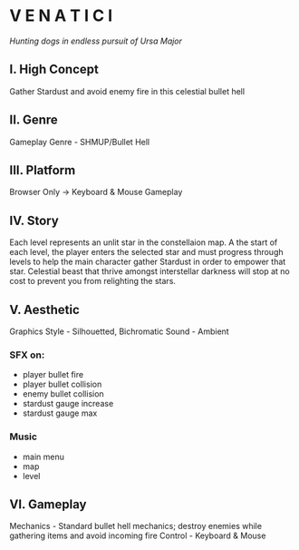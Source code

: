 # V E N A T I C I 

_Hunting dogs in endless pursuit of Ursa Major_

## I. High Concept
Gather Stardust and avoid enemy fire in this celestial bullet hell

## II. Genre
Gameplay Genre - SHMUP/Bullet Hell

## III. Platform
Browser Only -> Keyboard & Mouse Gameplay

## IV. Story
Each level represents an unlit star in the constellaion map.
A the start of each level, the player enters the selected star and must progress through levels to help the main character gather Stardust in order to empower that star.
Celestial beast that thrive amongst interstellar darkness will stop at no cost to prevent you from relighting the stars.

## V. Aesthetic
Graphics Style - Silhouetted, Bichromatic
Sound - Ambient

### SFX on:
- player bullet fire
- player bullet collision
- enemy bullet collision
- stardust gauge increase
- stardust gauge max

### Music
- main menu
- map
- level

## VI. Gameplay
Mechanics - Standard bullet hell mechanics; destroy enemies while gathering items and avoid incoming fire
Control - Keyboard & Mouse
